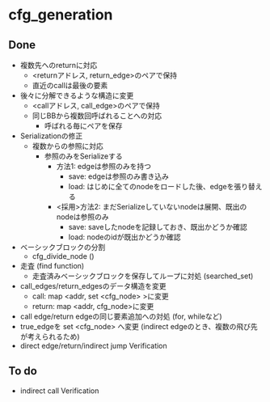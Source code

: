 # cfg_generation

## Done

* 複数先へのreturnに対応
  * <returnアドレス, return_edge>のペアで保持
  * 直近のcallは最後の要素
* 後々に分解できるような構造に変更
  * <callアドレス, call_edge>のペアで保持
  * 同じBBから複数回呼ばれることへの対応
    * 呼ばれる毎にペアを保存
* Serializationの修正
  * 複数からの参照に対応
    * 参照のみをSerializeする
      * 方法1: edgeは参照のみを持つ
         * save: edgeは参照のみ書き込み
         * load: はじめに全てのnodeをロードした後、edgeを張り替える
      * <採用>方法2: まだSerializeしていないnodeは展開、既出のnodeは参照のみ
         * save: saveしたnodeを記録しておき、既出かどうか確認
         * load: nodeのidが既出かどうか確認
* ベーシックブロックの分割
  * cfg_divide_node ()
* 走査 (find function)
  * 走査済みベーシックブロックを保存してループに対処 (searched_set)
* call_edges/return_edgesのデータ構造を変更
  * call: map <addr, set <cfg_node> >に変更
  * return: map <addr, cfg_node>に変更
* call edge/return edgeの同じ要素追加への対処 (for, whileなど)
* true\_edgeを set <cfg\_node> へ変更 (indirect edgeのとき、複数の飛び先が考えられるため)
* direct edge/return/indirect jump Verification

## To do

* indirect call Verification
